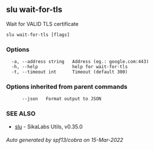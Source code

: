 ## slu wait-for-tls

Wait for VALID TLS certificate

```
slu wait-for-tls [flags]
```

### Options

```
  -a, --address string   Address (eg.: google.com:443)
  -h, --help             help for wait-for-tls
  -t, --timeout int      Timeout (default 300)
```

### Options inherited from parent commands

```
      --json   Format output to JSON
```

### SEE ALSO

* [slu](slu.md)	 - SikaLabs Utils, v0.35.0

###### Auto generated by spf13/cobra on 15-Mar-2022
